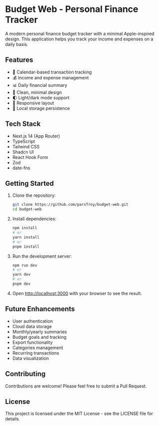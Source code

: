 # Budget Web - Personal Finance Tracker

A modern personal finance budget tracker with a minimal Apple-inspired design. This application helps you track your income and expenses on a daily basis.

## Features

- 📅 Calendar-based transaction tracking
- 💰 Income and expense management
- 📊 Daily financial summary
- 🎨 Clean, minimal design
- 🌓 Light/dark mode support
- 📱 Responsive layout
- 💾 Local storage persistence

## Tech Stack

- Next.js 14 (App Router)
- TypeScript
- Tailwind CSS
- Shadcn UI
- React Hook Form
- Zod
- date-fns

## Getting Started

1. Clone the repository:
   ```bash
   git clone https://github.com/parsTroy/budget-web.git
   cd budget-web
   ```

2. Install dependencies:
   ```bash
   npm install
   # or
   yarn install
   # or
   pnpm install
   ```

3. Run the development server:
   ```bash
   npm run dev
   # or
   yarn dev
   # or
   pnpm dev
   ```

4. Open [http://localhost:3000](http://localhost:3000) with your browser to see the result.

## Future Enhancements

- User authentication
- Cloud data storage
- Monthly/yearly summaries
- Budget goals and tracking
- Export functionality
- Categories management
- Recurring transactions
- Data visualization

## Contributing

Contributions are welcome! Please feel free to submit a Pull Request.

## License

This project is licensed under the MIT License - see the LICENSE file for details.